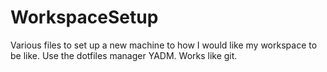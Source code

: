 # WorkspaceSetup
Various files to set up a new machine to how I would like my workspace to be like.
Use the dotfiles manager YADM. Works like git.
